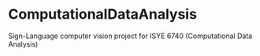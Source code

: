 # ComputationalDataAnalysis

Sign-Language computer vision project for ISYE 6740 (Computational Data Analysis)
